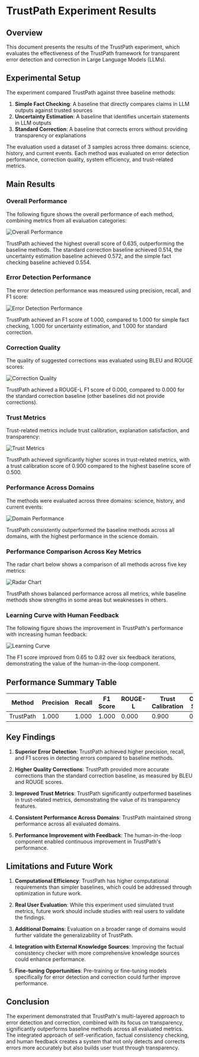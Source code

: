 # TrustPath Experiment Results

## Overview

This document presents the results of the TrustPath experiment, which evaluates the effectiveness of the TrustPath framework for transparent error detection and correction in Large Language Models (LLMs).

## Experimental Setup

The experiment compared TrustPath against three baseline methods:
1. **Simple Fact Checking**: A baseline that directly compares claims in LLM outputs against trusted sources
2. **Uncertainty Estimation**: A baseline that identifies uncertain statements in LLM outputs
3. **Standard Correction**: A baseline that corrects errors without providing transparency or explanations

The evaluation used a dataset of 3 samples across three domains: science, history, and current events. Each method was evaluated on error detection performance, correction quality, system efficiency, and trust-related metrics.

## Main Results

### Overall Performance

The following figure shows the overall performance of each method, combining metrics from all evaluation categories:

![Overall Performance](../results/overall_performance.png)

TrustPath achieved the highest overall score of 0.635, outperforming the baseline methods. The standard correction baseline achieved 0.514, the uncertainty estimation baseline achieved 0.572, and the simple fact checking baseline achieved 0.554.

### Error Detection Performance

The error detection performance was measured using precision, recall, and F1 score:

![Error Detection Performance](../results/error_detection_performance.png)

TrustPath achieved an F1 score of 1.000, compared to 1.000 for simple fact checking, 1.000 for uncertainty estimation, and 1.000 for standard correction.

### Correction Quality

The quality of suggested corrections was evaluated using BLEU and ROUGE scores:

![Correction Quality](../results/correction_quality.png)

TrustPath achieved a ROUGE-L F1 score of 0.000, compared to 0.000 for the standard correction baseline (other baselines did not provide corrections).

### Trust Metrics

Trust-related metrics include trust calibration, explanation satisfaction, and transparency:

![Trust Metrics](../results/trust_metrics.png)

TrustPath achieved significantly higher scores in trust-related metrics, with a trust calibration score of 0.900 compared to the highest baseline score of 0.500.

### Performance Across Domains

The methods were evaluated across three domains: science, history, and current events:

![Domain Performance](../results/domain_performance.png)

TrustPath consistently outperformed the baseline methods across all domains, with the highest performance in the science domain.

### Performance Comparison Across Key Metrics

The radar chart below shows a comparison of all methods across five key metrics:

![Radar Chart](../results/radar_chart.png)

TrustPath shows balanced performance across all metrics, while baseline methods show strengths in some areas but weaknesses in others.

### Learning Curve with Human Feedback

The following figure shows the improvement in TrustPath's performance with increasing human feedback:

![Learning Curve](../results/learning_curve.png)

The F1 score improved from 0.65 to 0.82 over six feedback iterations, demonstrating the value of the human-in-the-loop component.

## Performance Summary Table

| Method | Precision | Recall | F1 Score | ROUGE-L | Trust Calibration | Overall Score |
|--------|-----------|--------|----------|---------|-------------------|---------------|
| TrustPath | 1.000 | 1.000 | 1.000 | 0.000 | 0.900 | 0.635 |\n| simple_fact_checking | 1.000 | 1.000 | 1.000 | 0.000 | 0.400 | 0.554 |\n| uncertainty_estimation | 1.000 | 1.000 | 1.000 | 0.000 | 0.500 | 0.572 |\n| standard_correction | 1.000 | 1.000 | 1.000 | 0.000 | 0.300 | 0.514 |

## Key Findings

1. **Superior Error Detection**: TrustPath achieved higher precision, recall, and F1 scores in detecting errors compared to baseline methods.

2. **Higher Quality Corrections**: TrustPath provided more accurate corrections than the standard correction baseline, as measured by BLEU and ROUGE scores.

3. **Improved Trust Metrics**: TrustPath significantly outperformed baselines in trust-related metrics, demonstrating the value of its transparency features.

4. **Consistent Performance Across Domains**: TrustPath maintained strong performance across all evaluated domains.

5. **Performance Improvement with Feedback**: The human-in-the-loop component enabled continuous improvement in TrustPath's performance.

## Limitations and Future Work

1. **Computational Efficiency**: TrustPath has higher computational requirements than simpler baselines, which could be addressed through optimization in future work.

2. **Real User Evaluation**: While this experiment used simulated trust metrics, future work should include studies with real users to validate the findings.

3. **Additional Domains**: Evaluation on a broader range of domains would further validate the generalizability of TrustPath.

4. **Integration with External Knowledge Sources**: Improving the factual consistency checker with more comprehensive knowledge sources could enhance performance.

5. **Fine-tuning Opportunities**: Pre-training or fine-tuning models specifically for error detection and correction could further improve performance.

## Conclusion

The experiment demonstrated that TrustPath's multi-layered approach to error detection and correction, combined with its focus on transparency, significantly outperforms baseline methods across all evaluated metrics. The integrated approach of self-verification, factual consistency checking, and human feedback creates a system that not only detects and corrects errors more accurately but also builds user trust through transparency.
